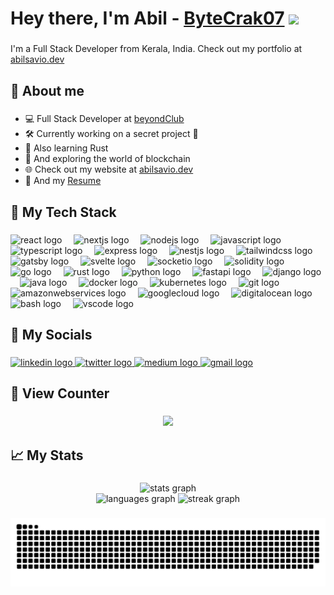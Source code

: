 # Hey there, I'm Abil - [ByteCrak07](https://abilsavio.dev) <img src="https://media.giphy.com/media/hvRJCLFzcasrR4ia7z/giphy.gif" width="25px">

###

I'm a Full Stack Developer from Kerala, India. Check out my portfolio at [abilsavio.dev](https://abilsavio.dev)

###

## 🤔 About me

###

- 💻 Full Stack Developer at [beyondClub](https://www.beyondclub.xyz)
- 🛠️ Currently working on a secret project 🤫
- 🌱 Also learning Rust
- 🔗 And exploring the world of blockchain
- 🌐 Check out my website at [abilsavio.dev](https://abilsavio.dev)
- 📝 And my [Resume](https://drive.google.com/file/d/106k85SZrdnckTypWfRPZUEMr5agtEyGC/view?usp=sharing)

###

<h2 align="left">🔨 My Tech Stack</h2>

###

<div align="left">
  <img src="https://cdn.jsdelivr.net/gh/devicons/devicon/icons/react/react-original.svg" height="33" alt="react logo"  />
  <img width="11" />
  <img src="https://skillicons.dev/icons?i=nextjs" height="33" alt="nextjs logo"  />
  <img width="11" />
  <img src="https://cdn.jsdelivr.net/gh/devicons/devicon/icons/nodejs/nodejs-original.svg" height="33" alt="nodejs logo"  />
  <img width="11" />
  <img src="https://cdn.jsdelivr.net/gh/devicons/devicon/icons/javascript/javascript-original.svg" height="33" alt="javascript logo"  />
  <img width="11" />
  <img src="https://cdn.jsdelivr.net/gh/devicons/devicon/icons/typescript/typescript-original.svg" height="33" alt="typescript logo"  />
  <img width="11" />
  <img src="https://skillicons.dev/icons?i=express" height="33" alt="express logo"  />
  <img width="11" />
  <img src="https://cdn.jsdelivr.net/gh/devicons/devicon/icons/nestjs/nestjs-plain.svg" height="33" alt="nestjs logo"  />
  <img width="11" />
  <img src="https://skillicons.dev/icons?i=tailwind" height="33" alt="tailwindcss logo"  />
  <img width="11" />
  <img src="https://cdn.jsdelivr.net/gh/devicons/devicon/icons/gatsby/gatsby-plain.svg" height="33" alt="gatsby logo"  />
  <img width="11" />
  <img src="https://cdn.jsdelivr.net/gh/devicons/devicon/icons/svelte/svelte-original.svg" height="33" alt="svelte logo"  />
  <img width="11" />
  <img src="https://cdn.simpleicons.org/socketdotio/010101" height="33" alt="socketio logo"  />
  <img width="11" />
  <img src="https://skillicons.dev/icons?i=solidity" height="33" alt="solidity logo"  />
  <img width="11" />
  <img src="https://cdn.simpleicons.org/go/00ADD8" height="33" alt="go logo"  />
  <img width="11" />
  <img src="https://skillicons.dev/icons?i=rust" height="33" alt="rust logo"  />
  <img width="11" />
  <img src="https://skillicons.dev/icons?i=py" height="33" alt="python logo"  />
  <img width="11" />
  <img src="https://cdn.jsdelivr.net/gh/devicons/devicon/icons/fastapi/fastapi-original.svg" height="33" alt="fastapi logo"  />
  <img width="11" />
  <img src="https://cdn.jsdelivr.net/gh/devicons/devicon/icons/django/django-plain.svg" height="33" alt="django logo"  />
  <img width="11" />
  <img src="https://cdn.jsdelivr.net/gh/devicons/devicon/icons/java/java-original.svg" height="33" alt="java logo"  />
  <img width="11" />
  <img src="https://cdn.jsdelivr.net/gh/devicons/devicon/icons/docker/docker-original.svg" height="33" alt="docker logo"  />
  <img width="11" />
  <img src="https://cdn.jsdelivr.net/gh/devicons/devicon/icons/kubernetes/kubernetes-plain.svg" height="33" alt="kubernetes logo"  />
  <img width="11" />
  <img src="https://cdn.jsdelivr.net/gh/devicons/devicon/icons/git/git-original.svg" height="33" alt="git logo"  />
  <img width="11" />
  <img src="https://cdn.jsdelivr.net/gh/devicons/devicon/icons/amazonwebservices/amazonwebservices-original.svg" height="33" alt="amazonwebservices logo"  />
  <img width="11" />
  <img src="https://cdn.jsdelivr.net/gh/devicons/devicon/icons/googlecloud/googlecloud-original.svg" height="33" alt="googlecloud logo"  />
  <img width="11" />
  <img src="https://cdn.jsdelivr.net/gh/devicons/devicon/icons/digitalocean/digitalocean-original.svg" height="33" alt="digitalocean logo"  />
  <img width="11" />
  <img src="https://cdn.jsdelivr.net/gh/devicons/devicon/icons/bash/bash-original.svg" height="33" alt="bash logo"  />
  <img width="11" />
  <img src="https://cdn.jsdelivr.net/gh/devicons/devicon/icons/vscode/vscode-original.svg" height="33" alt="vscode logo"  />
</div>

###

<h2 align="left">🤗 My Socials</h2>

###

<div align="left">
  <a href="https://www.linkedin.com/in/abil-savio" target="_blank">
    <img src="https://raw.githubusercontent.com/maurodesouza/profile-readme-generator/master/src/assets/icons/social/linkedin/default.svg" width="52" height="40" alt="linkedin logo"  />
  </a>
  <a href="https://twitter.com/AbilSavio" target="_blank">
    <img src="https://raw.githubusercontent.com/maurodesouza/profile-readme-generator/master/src/assets/icons/social/twitter/default.svg" width="52" height="40" alt="twitter logo"  />
  </a>
  <a href="https://medium.com/@abilsavio" target="_blank">
    <img src="https://raw.githubusercontent.com/maurodesouza/profile-readme-generator/master/src/assets/icons/social/medium/default.svg" width="52" height="40" alt="medium logo"  />
  </a>
  <a href="mailto:abilsavio@gmail.com" target="_blank">
    <img src="https://raw.githubusercontent.com/maurodesouza/profile-readme-generator/master/src/assets/icons/social/gmail/default.svg" width="52" height="40" alt="gmail logo"  />
  </a>
</div>

###

<h2 align="left">🫣 View Counter</h2>

###

<div align="center">
  <img src="https://profile-counter.glitch.me/ByteCrak07/count.svg?"  />
</div>

###

<h2 align="left">📈 My Stats</h2>

###

<div align="center">
  <img src="https://github-readme-stats.vercel.app/api?username=ByteCrak07&hide_title=false&hide_rank=false&show_icons=true&include_all_commits=true&count_private=true&disable_animations=false&theme=dracula&locale=en&hide_border=false&order=1" height="196" alt="stats graph"  />
  </div>
  <div align="center">
  <img src="https://github-readme-stats.vercel.app/api/top-langs?username=ByteCrak07&locale=en&hide_title=false&layout=compact&card_width=320&langs_count=5&theme=dracula&hide_border=false&order=2" height="150" alt="languages graph"  />
  <img src="https://streak-stats.demolab.com?user=ByteCrak07&locale=en&mode=daily&theme=dracula&hide_border=false&border_radius=5&order=3" height="150" alt="streak graph"  />
</div>

###

<picture>
  <source
    media="(prefers-color-scheme: dark)"
    srcset="https://raw.githubusercontent.com/ByteCrak07/ByteCrak07/output/github-snake-dark.svg"
  />
  <source
    media="(prefers-color-scheme: light)"
    srcset="https://raw.githubusercontent.com/ByteCrak07/ByteCrak07/output/github-snake.svg"
  />
  <img
    alt="Snake animation"
    src="https://raw.githubusercontent.com/ByteCrak07/ByteCrak07/output/github-snake.svg"
  />
</picture>

###

